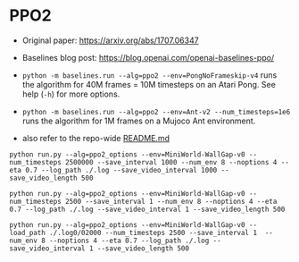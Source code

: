 # PPO2

- Original paper: https://arxiv.org/abs/1707.06347
- Baselines blog post: https://blog.openai.com/openai-baselines-ppo/

- `python -m baselines.run --alg=ppo2 --env=PongNoFrameskip-v4` runs the algorithm for 40M frames = 10M timesteps on an Atari Pong. See help (`-h`) for more options.
- `python -m baselines.run --alg=ppo2 --env=Ant-v2 --num_timesteps=1e6` runs the algorithm for 1M frames on a Mujoco Ant environment.
- also refer to the repo-wide [README.md](../../README.md#training-models)

`python run.py --alg=ppo2_options --env=MiniWorld-WallGap-v0 --num_timesteps 2500000 --save_interval 1000 --num_env 8 --noptions 4 --eta 0.7 --log_path ./.log --save_video_interval 1000 --save_video_length 500`

`python run.py --alg=ppo2_options --env=MiniWorld-WallGap-v0 --num_timesteps 2500 --save_interval 1 --num_env 8 --noptions 4 --eta 0.7 --log_path ./.log --save_video_interval 1 --save_video_length 500`

`python run.py --alg=ppo2_options --env=MiniWorld-WallGap-v0 --load_path ./.log0/02000 --num_timesteps 2500 --save_interval 1  --num_env 8 --noptions 4 --eta 0.7 --log_path ./.log --save_video_interval 1 --save_video_length 500`